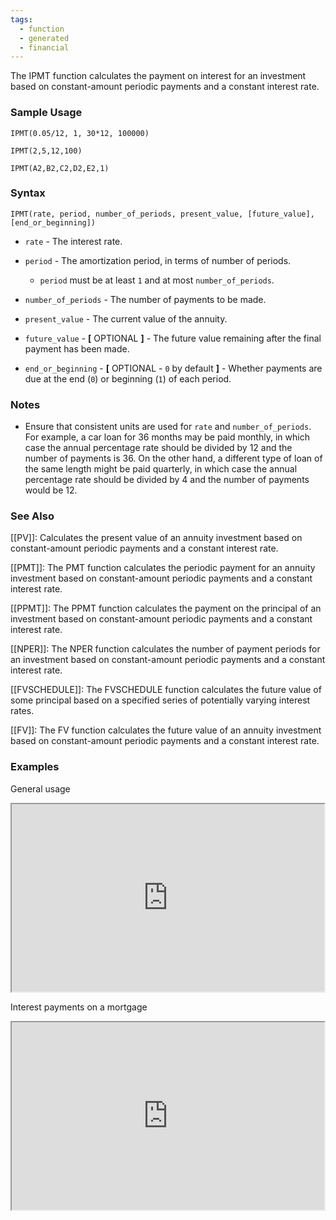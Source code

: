 ```yaml
---
tags:
  - function
  - generated
  - financial
---
```


The IPMT function calculates the payment on interest for an investment based on constant-amount periodic payments and a constant interest rate.

### Sample Usage

`IPMT(0.05/12, 1, 30*12, 100000)`

`IPMT(2,5,12,100)`

`IPMT(A2,B2,C2,D2,E2,1)`

### Syntax

`IPMT(rate, period, number_of_periods, present_value, [future_value], [end_or_beginning])`

* `rate` - The interest rate.
* `period` - The amortization period, in terms of number of periods.

  + `period` must be at least `1` and at most `number_of_periods`.
* `number_of_periods` - The number of payments to be made.
* `present_value` - The current value of the annuity.
* `future_value` - **[** OPTIONAL **]** - The future value remaining after the final payment has been made.
* `end_or_beginning` - **[** OPTIONAL - `0` by default **]** - Whether payments are due at the end (`0`) or beginning (`1`) of each period.

### Notes

* Ensure that consistent units are used for `rate` and `number_of_periods`. For example, a car loan for 36 months may be paid monthly, in which case the annual percentage rate should be divided by 12 and the number of payments is 36. On the other hand, a different type of loan of the same length might be paid quarterly, in which case the annual percentage rate should be divided by 4 and the number of payments would be 12.

### See Also

[[PV]]: Calculates the present value of an annuity investment based on constant-amount periodic payments and a constant interest rate.

[[PMT]]: The PMT function calculates the periodic payment for an annuity investment based on constant-amount periodic payments and a constant interest rate.

[[PPMT]]: The PPMT function calculates the payment on the principal of an investment based on constant-amount periodic payments and a constant interest rate.

[[NPER]]: The NPER function calculates the number of payment periods for an investment based on constant-amount periodic payments and a constant interest rate.

[[FVSCHEDULE]]: The FVSCHEDULE function calculates the future value of some principal based on a specified series of potentially varying interest rates.

[[FV]]: The FV function calculates the future value of an annuity investment based on constant-amount periodic payments and a constant interest rate.

### Examples

General usage

<iframe height="300" src="https://docs.google.com/spreadsheet/pub?key=0As3tAuweYU9QdDN2RGlrbktycjlyaF9obWVJVHFYNGc&amp;output=html" width="500"></iframe>

Interest payments on a mortgage

<iframe height="300" src="https://docs.google.com/spreadsheet/pub?key=0As3tAuweYU9QdDN2RGlrbktycjlyaF9obWVJVHFYNGc&amp;gid=4&amp;single=true&amp;widget=true&amp;output=html" width="500"></iframe>